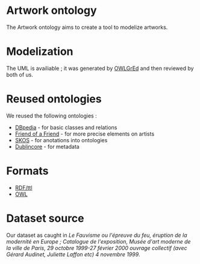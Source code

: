 <h1>Artwork ontology</h1>
<p>The Artwork ontology aims to create a tool to modelize artworks.</p>

<h1>Modelization</h1>
<p>The UML is availiable ; it was generated by <a href="http://owlgred.lumii.lv/">OWLGrEd</a> and then reviewed by both of us.</p>

<h1>Reused ontologies</h1>
<p>We reused the following ontologies :</p>
<ul><li><a href="http://dbpedia.org/ontology/">DBpedia</a> - for basic classes and relations</li>
<li><a href="http://xmlns.com/foaf/spec/">Friend of a Friend</a> - for more precise elements on artists</li>
<li><a href="https://www.w3.org/TR/2008/WD-skos-reference-20080829/skos.html">SKOS</a> - for anotations into ontologies</li>
<li><a href="http://purl.org/dc/terms/">Dublincore</a> - for metadata</li></ul>

<h1>Formats</h1>
<ul><li><a href="https://github.com/inoblivionem/artwork-ontology/blob/master/artwork-ontology-turtle.ttl">RDF/ttl</a></li>
<li><a href="https://github.com/inoblivionem/artwork-ontology/blob/master/artwork-ontology-owl.owl">OWL</a></li></ul>

<h1>Dataset source</h1>
<p>Our dataset as caught in <i>Le Fauvisme ou l'épreuve du feu, éruption de la modernité en Europe ; Catalogue de l'exposition, Musée d'art moderne de la ville de Paris, 29 octobre 1999-27 février 2000 ouvrage collectif (avec Gérard Audinet, Juliette Laffon etc) 4 novembre 1999</i>.</p>
